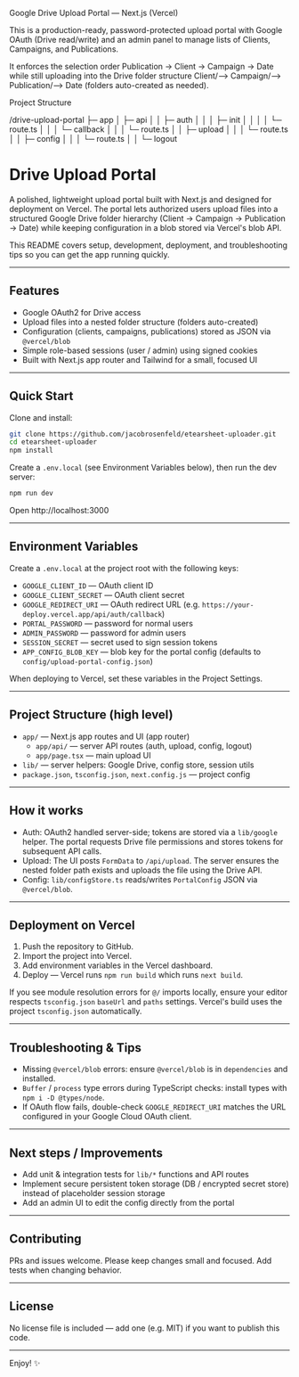 Google Drive Upload Portal — Next.js (Vercel)

This is a production-ready, password-protected upload portal with Google OAuth (Drive read/write) and an admin panel to manage lists of Clients, Campaigns, and Publications.

It enforces the selection order Publication → Client → Campaign → Date while still uploading into the Drive folder structure Client/⟶ Campaign/⟶ Publication/⟶ Date (folders auto-created as needed).

Project Structure

/drive-upload-portal
├─ app
│ ├─ api
│ │ ├─ auth
│ │ │ ├─ init
│ │ │ │ └─ route.ts
│ │ │ └─ callback
│ │ │ └─ route.ts
│ │ ├─ upload
│ │ │ └─ route.ts
│ │ ├─ config
│ │ │ └─ route.ts
│ │ └─ logout
# Drive Upload Portal

A polished, lightweight upload portal built with Next.js and designed for deployment on Vercel. The portal lets authorized users upload files into a structured Google Drive folder hierarchy (Client → Campaign → Publication → Date) while keeping configuration in a blob stored via Vercel's blob API.

This README covers setup, development, deployment, and troubleshooting tips so you can get the app running quickly.

---

## Features

- Google OAuth2 for Drive access
- Upload files into a nested folder structure (folders auto-created)
- Configuration (clients, campaigns, publications) stored as JSON via `@vercel/blob`
- Simple role-based sessions (user / admin) using signed cookies
- Built with Next.js app router and Tailwind for a small, focused UI

---

## Quick Start

Clone and install:

```bash
git clone https://github.com/jacobrosenfeld/etearsheet-uploader.git
cd etearsheet-uploader
npm install
```

Create a `.env.local` (see Environment Variables below), then run the dev server:

```bash
npm run dev
```

Open http://localhost:3000

---

## Environment Variables

Create a `.env.local` at the project root with the following keys:

- `GOOGLE_CLIENT_ID` — OAuth client ID
- `GOOGLE_CLIENT_SECRET` — OAuth client secret
- `GOOGLE_REDIRECT_URI` — OAuth redirect URL (e.g. `https://your-deploy.vercel.app/api/auth/callback`)
- `PORTAL_PASSWORD` — password for normal users
- `ADMIN_PASSWORD` — password for admin users
- `SESSION_SECRET` — secret used to sign session tokens
- `APP_CONFIG_BLOB_KEY` — blob key for the portal config (defaults to `config/upload-portal-config.json`)

When deploying to Vercel, set these variables in the Project Settings.

---

## Project Structure (high level)

- `app/` — Next.js app routes and UI (app router)
	- `app/api/` — server API routes (auth, upload, config, logout)
	- `app/page.tsx` — main upload UI
- `lib/` — server helpers: Google Drive, config store, session utils
- `package.json`, `tsconfig.json`, `next.config.js` — project config

---

## How it works

- Auth: OAuth2 handled server-side; tokens are stored via a `lib/google` helper. The portal requests Drive file permissions and stores tokens for subsequent API calls.
- Upload: The UI posts `FormData` to `/api/upload`. The server ensures the nested folder path exists and uploads the file using the Drive API.
- Config: `lib/configStore.ts` reads/writes `PortalConfig` JSON via `@vercel/blob`.

---

## Deployment on Vercel

1. Push the repository to GitHub.
2. Import the project into Vercel.
3. Add environment variables in the Vercel dashboard.
4. Deploy — Vercel runs `npm run build` which runs `next build`.

If you see module resolution errors for `@/` imports locally, ensure your editor respects `tsconfig.json` `baseUrl` and `paths` settings. Vercel's build uses the project `tsconfig.json` automatically.

---

## Troubleshooting & Tips

- Missing `@vercel/blob` errors: ensure `@vercel/blob` is in `dependencies` and installed.
- `Buffer` / `process` type errors during TypeScript checks: install types with `npm i -D @types/node`.
- If OAuth flow fails, double-check `GOOGLE_REDIRECT_URI` matches the URL configured in your Google Cloud OAuth client.

---

## Next steps / Improvements

- Add unit & integration tests for `lib/*` functions and API routes
- Implement secure persistent token storage (DB / encrypted secret store) instead of placeholder session storage
- Add an admin UI to edit the config directly from the portal

---

## Contributing

PRs and issues welcome. Please keep changes small and focused. Add tests when changing behavior.

---

## License

No license file is included — add one (e.g. MIT) if you want to publish this code.

---

Enjoy! ✨